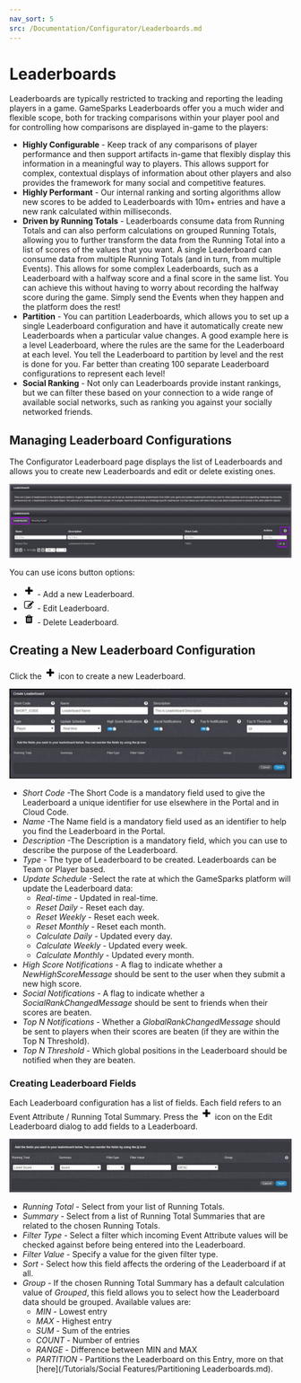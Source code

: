 ```yaml
---
nav_sort: 5
src: /Documentation/Configurator/Leaderboards.md
---
```


# Leaderboards

Leaderboards are typically restricted to tracking and reporting the leading players in a game. GameSparks Leaderboards offer you a much wider and flexible scope, both for tracking comparisons within your player pool and for controlling how comparisons are displayed in-game to the players:
* **Highly Configurable** - Keep track of any comparisons of player performance and then support artifacts in-game that flexibly display this information in a meaningful way to players. This allows support for complex, contextual displays of information about other players and also provides the framework for many social and competitive features.
* **Highly Performant** - Our internal ranking and sorting algorithms allow new scores to be added to Leaderboards with 10m+ entries and have a new rank calculated within milliseconds.
* **Driven by Running Totals** - Leaderboards consume data from Running Totals and can also perform calculations on grouped Running Totals, allowing you to further transform the data from the Running Total into a list of scores of the values that you want. A single Leaderboard can consume data from multiple Running Totals (and in turn, from multiple Events). This allows for some complex Leaderboards, such as a Leaderboard with a halfway score and a final score in the same list. You can achieve this without having to worry about recording the halfway score during the game. Simply send the Events when they happen and the platform does the rest!
* **Partition** - You can partition Leaderboards, which allows you to set up a single Leaderboard configuration and have it automatically create new Leaderboards when a particular value changes. A good example here is a level Leaderboard, where the rules are the same for the Leaderboard at each level. You tell the Leaderboard to partition by level and the rest is done for you. Far better than creating 100 separate Leaderboard configurations to represent each level!
* **Social Ranking** - Not only can Leaderboards provide instant rankings, but we can filter these based on your connection to a wide range of available social networks, such as ranking you against your socially networked friends.


## Managing Leaderboard Configurations

The Configurator Leaderboard page displays the list of Leaderboards and allows you to create new Leaderboards and edit or delete existing ones.

![](img/Leaderboards/1.png)

You can use icons button options:

  * ![](/img/fa/plus.png) - Add a new Leaderboard.
  * ![](/img/fa/edit.png) - Edit Leaderboard.
  * ![](/img/fa/trash.png) - Delete Leaderboard.

## Creating a New Leaderboard Configuration

Click the ![](/img/fa/plus.png) icon to create a new Leaderboard.

![](img/Leaderboards/2.jpg)

  * *Short Code* \-The Short Code is a mandatory field used to give the Leaderboard a unique identifier for use elsewhere in the Portal and in Cloud Code.
  * *Name* \-The Name field is a mandatory field used as an identifier to help you find the Leaderboard in the Portal.
  * *Description* \-The Description is a mandatory field, which you can use to describe the purpose of the Leaderboard.
  * *Type* \- The type of Leaderboard to be created. Leaderboards can be Team or Player based.
  * *Update Schedule* \-Select the rate at which the GameSparks platform will update the Leaderboard data:
    * *Real-time* \- Updated in real-time.
    * *Reset Daily* \- Reset each day.
    * *Reset Weekly* \- Reset each week.
    * *Reset Monthly* \- Reset each month.
    * *Calculate Daily* \- Updated every day.
    * *Calculate Weekly* \- Updated every week.
    * *Calculate Monthly* \- Updated every month.
  * *High Score Notifications* \- A flag to indicate whether a *NewHighScoreMessage* should be sent to the user when they submit a new high score.
  * *Social Notifications* \- A flag to indicate whether a *SocialRankChangedMessage* should be sent to friends when their scores are beaten.
  * *Top N Notifications* \- Whether a *GlobalRankChangedMessage* should be sent to players when their scores are beaten (if they are within the Top N Threshold).
  * *Top N Threshold* \- Which global positions in the Leaderboard should be notified when they are beaten.

### Creating Leaderboard Fields

Each Leaderboard configuration has a list of fields. Each field refers to an Event Attribute / Running Total Summary. Press the ![](/img/fa/plus.png) icon on the Edit Leaderboard dialog to add fields to a Leaderboard.

![](img/Leaderboards/3.jpg)

  * *Running Total* \- Select from your list of Running Totals.
  * *Summary* \- Select from a list of Running Total Summaries that are related to the chosen Running Totals.
  * *Filter Type* \- Select a filter which incoming Event Attribute values will be checked against before being entered into the Leaderboard.
  * *Filter Value* \- Specify a value for the given filter type.
  * *Sort* \- Select how this field affects the ordering of the Leaderboard if at all.
  * *Group* \- If the chosen Running Total Summary has a default calculation value of *Grouped*, this field allows you to select how the Leaderboard data should be grouped. Available values are:
    * *MIN* - Lowest entry
    * *MAX* - Highest entry
    * *SUM* - Sum of the entries
    * *COUNT* - Number of entries
    * *RANGE* - Difference between MIN and MAX
    * *PARTITION* - Partitions the Leaderboard on this Entry, more on that [here](/Tutorials/Social Features/Partitioning Leaderboards.md).
